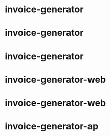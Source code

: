 # invoice-generator
# invoice-generator
# invoice-generator
# invoice-generator-web
# invoice-generator-web
# invoice-generator-ap

